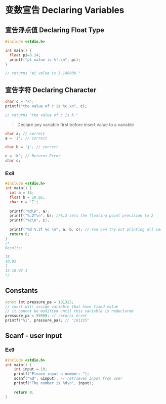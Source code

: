 # 变数宣告 Declaring Variables


## 宣告浮点值 Declaring Float Type
```cpp
#include <stdio.h>

int main() {
  float pi=3.14;
  printf("pi value is %f.\n", pi);
} 

// returns "pi value is 3.140000."
```

## 宣告字符 Declaring Character

```cpp
char c = "k";
printf("the value of c is %c.\n", c);

// returns "the value of c is k."
```
> Declare any variable first before insert value to a variable
```cpp
char a; // correct
a = 'i'; // correct

char b = 'j'; // correct

c = 'k'; // Returns Error
char c;
```

### Ex8

```cpp
#include <stdio.h>
int main() {
  int a = 15;
  float b = 10.02;
  char c = 'I';
	
  printf("%d\n", a);
  printf("%.2f\n", b); //%.2 sets the floating point precision to 2
  printf("%c\n", c);
  
  printf("%d %.2f %c \n", a, b, c); // You can try out printing all variables value in a line :)
  return 0;
}
/*
Results:

15
10.02
I
15 10.02 I
*/
```
## Constants
```cpp
const int pressure_pa = 101325;
// const will assign variable that have fixed value 
// it cannot be modified until this variable is redeclared
pressure_pa = 99999; // returns error
printf("%i", pressure_pa); // "101325" 
```

## Scanf - user input
### Ex9
```cpp
#include <stdio.h>
int main() {
	int input = 10;
	printf("Please input a number: ");
	scanf("%d", &input); // retrieves input from user
	printf("The number is %d\n", input);
	
	return 0;
}
```
